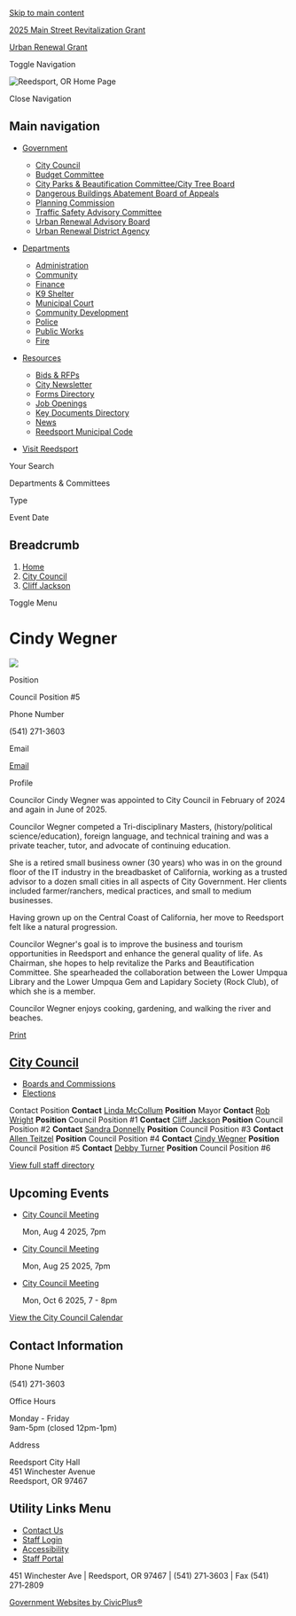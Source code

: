 [Skip to main content](https://www.cityofreedsport.org/bc-cc/directory-listing/cindy-wegner/)

[2025 Main Street Revitalization Grant](https://www.cityofreedsport.org/community/page/2025-main-street-revitalization-grant)

[Urban Renewal Grant](https://www.cityofreedsport.org/bc-urab/page/urban-renewal-grant)

Toggle Navigation

![Reedsport, OR Home Page](https://www.cityofreedsport.org/sites/g/files/vyhlif14061/files/logo_1.png)

Close Navigation

## Main navigation

- [Government](https://www.cityofreedsport.org/bc)
  
  - [City Council](https://www.cityofreedsport.org/bc-cc)
  - [Budget Committee](https://www.cityofreedsport.org/bc-bc)
  - [City Parks &amp; Beautification Committee/City Tree Board](https://www.cityofreedsport.org/bc-ctb)
  - [Dangerous Buildings Abatement Board of Appeals](https://www.cityofreedsport.org/bc-dbaba)
  - [Planning Commission](https://www.cityofreedsport.org/bc-pc)
  - [Traffic Safety Advisory Committee](https://www.cityofreedsport.org/bc-tsac)
  - [Urban Renewal Advisory Board](https://www.cityofreedsport.org/bc-urab)
  - [Urban Renewal District Agency](https://www.cityofreedsport.org/bc-urda)
- [Departments](https://www.cityofreedsport.org/departments)
  
  - [Administration](https://www.cityofreedsport.org/administration)
  - [Community](https://www.cityofreedsport.org/community)
  - [Finance](https://www.cityofreedsport.org/finance)
  - [K9 Shelter](https://www.cityofreedsport.org/k9-shelter)
  - [Municipal Court](https://www.cityofreedsport.org/municipal-court)
  - [Community Development](https://www.cityofreedsport.org/planning)
  - [Police](https://www.cityofreedsport.org/police)
  - [Public Works](https://www.cityofreedsport.org/publicworks)
  - [Fire](https://www.cityofreedsport.org/fire)
- [Resources](https://www.cityofreedsport.org/resources)
  
  - [Bids &amp; RFPs](https://www.cityofreedsport.org/rfps)
  - [City Newsletter](https://www.cityofreedsport.org/administration/page/city-newsletter)
  - [Forms Directory](https://www.cityofreedsport.org/forms)
  - [Job Openings](https://www.cityofreedsport.org/jobs)
  - [Key Documents Directory](https://www.cityofreedsport.org/document-library)
  - [News](https://www.cityofreedsport.org/news)
  - [Reedsport Municipal Code](https://www.cityofreedsport.org/municipal-court/page/reedsport-municipal-code)
- [Visit Reedsport](https://www.cityofreedsport.org/tourism)

Your Search

Departments &amp; Committees

Type

Event Date

## Breadcrumb

1. [Home](https://www.cityofreedsport.org)
2. [City Council](https://www.cityofreedsport.org/bc-cc)
3. [Cliff Jackson](https://www.cityofreedsport.org/bc-cc/directory-listing)

Toggle Menu

# Cindy Wegner

![](https://www.cityofreedsport.org/sites/g/files/vyhlif14061/files/styles/directory_listings_body_with_photo/public/media/bc-cc/image/10851/cityofreedsport-10.jpg?itok=fogSzS2F)

Position

Council Position #5

Phone Number

(541) 271-3603

Email

[Email](https://www.cityofreedsport.org/email-contact/node/7206/field_email "Email Cindy Wegner (opens in a new window)")

Profile

Councilor Cindy Wegner was appointed to City Council in February of 2024 and again in June of 2025.

Councilor Wegner competed a Tri-disciplinary Masters, (history/political science/education), foreign language, and technical training and was a private teacher, tutor, and advocate of continuing education.

She is a retired small business owner (30 years) who was in on the ground floor of the IT industry in the breadbasket of California, working as a trusted advisor to a dozen small cities in all aspects of City Government. Her clients included farmer/ranchers, medical practices, and small to medium businesses.

Having grown up on the Central Coast of California, her move to Reedsport felt like a natural progression.

Councilor Wegner's goal is to improve the business and tourism opportunities in Reedsport and enhance the general quality of life. As Chairman, she hopes to help revitalize the Parks and Beautification Committee. She spearheaded the collaboration between the Lower Umpqua Library and the Lower Umpqua Gem and Lapidary Society (Rock Club), of which she is a member. 

Councilor Wegner enjoys cooking, gardening, and walking the river and beaches.

[Print](https://www.cityofreedsport.org/print/pdf/node/7206)

## [City Council](https://www.cityofreedsport.org/bc-cc)

- [Boards and Commissions](https://www.cityofreedsport.org/bc)
- [Elections](https://www.cityofreedsport.org/bc-cc/page/elections)

Contact Position **Contact** [Linda McCollum](https://www.cityofreedsport.org/bc-cc/directory-listing/linda-mccollum) **Position** Mayor **Contact** [Rob Wright](https://www.cityofreedsport.org/bc-cc/directory-listing/rob-wright) **Position** Council Position #1 **Contact** [Cliff Jackson](https://www.cityofreedsport.org/bc-cc/directory-listing/cliff-jackson) **Position** Council Position #2 **Contact** [Sandra Donnelly](https://www.cityofreedsport.org/bc-cc/directory-listing/sandra-donnelly) **Position** Council Position #3 **Contact** [Allen Teitzel](https://www.cityofreedsport.org/bc-cc/directory-listing/allen-teitzel) **Position** Council Position #4 **Contact** [Cindy Wegner](https://www.cityofreedsport.org/bc-cc/directory-listing/cindy-wegner) **Position** Council Position #5 **Contact** [Debby Turner](https://www.cityofreedsport.org/bc-cc/directory-listing/debby-turner) **Position** Council Position #6

[View full staff directory](https://www.cityofreedsport.org/directory)

## Upcoming Events

- [City Council Meeting](https://www.cityofreedsport.org/bc-cc/meeting/city-council-meeting-7)
  
  Mon, Aug 4 2025, 7pm
- [City Council Meeting](https://www.cityofreedsport.org/bc-cc/meeting/city-council-meeting-8)
  
  Mon, Aug 25 2025, 7pm
- [City Council Meeting](https://www.cityofreedsport.org/bc-cc/meeting/city-council-meeting-9)
  
  Mon, Oct 6 2025, 7 - 8pm

[View the City Council Calendar](https://www.cityofreedsport.org/calendar?boards-commissions=98)

## Contact Information

Phone Number

(541) 271-3603

Office Hours

Monday - Friday  
9am-5pm (closed 12pm-1pm)

Address

Reedsport City Hall  
451 Winchester Avenue  
Reedsport, OR 97467

## Utility Links Menu

- [Contact Us](https://www.cityofreedsport.org/contact-us)
- [Staff Login](https://www.cityofreedsport.org/login?destination=%2Fbc-cc%2Fdirectory-listing%2Fcindy-wegner)
- [Accessibility](https://www.cityofreedsport.org/administration/page/website-accessibility)
- [Staff Portal](https://www.cityofreedsport.org/private)

451 Winchester Ave | Reedsport, OR 97467 | (541) 271‑3603 | Fax (541) 271‑2809

[Government Websites by CivicPlus®](https://www.civicplus.com "(opens in a new window)")